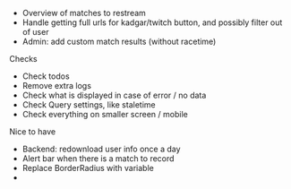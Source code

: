 - Overview of matches to restream
- Handle getting full urls for kadgar/twitch button, and possibly filter out of user
- Admin: add custom match results (without racetime)

Checks
- Check todos
- Remove extra logs
- Check what is displayed in case of error / no data
- Check Query settings, like staletime
- Check everything on smaller screen / mobile

Nice to have
- Backend: redownload user info once a day
- Alert bar when there is a match to record
- Replace BorderRadius with variable
- 
